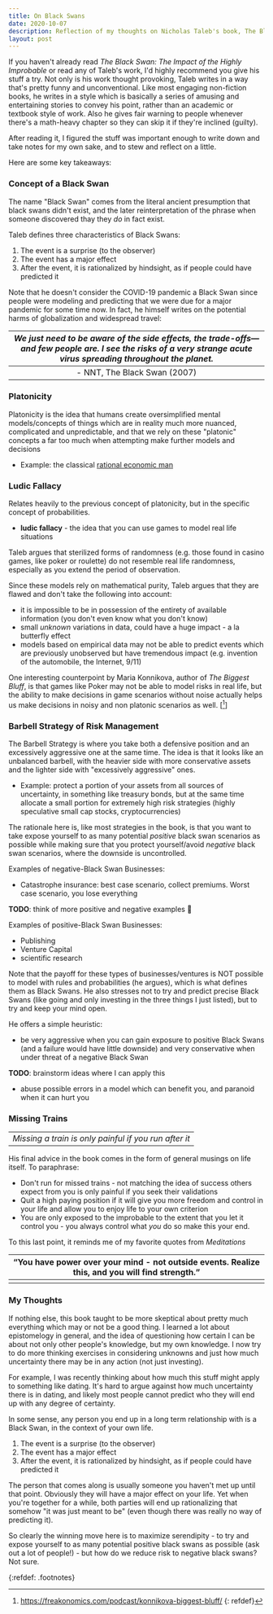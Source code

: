 ```yaml
---
title: On Black Swans
date: 2020-10-07
description: Reflection of my thoughts on Nicholas Taleb's book, The Black Swan
layout: post
---
```


If you haven't already read _The Black Swan: The Impact of the Highly Improbable_ or read any of Taleb's work, I'd highly recommend you give his stuff a try. Not only is his work thought provoking, Taleb writes in a way that's pretty funny and unconventional. Like most engaging non-fiction books, he writes in a style which is basically a series of amusing and entertaining stories to convey his point, rather than an academic or textbook style of work. Also he gives fair warning to people whenever there's a math-heavy chapter so they can skip it if they're inclined (guilty).

After reading it, I figured the stuff was important enough to write down and take notes for my own sake, and to stew and reflect on a little.

Here are some key takeaways:

### Concept of a Black Swan

The name "Black Swan" comes from the literal ancient presumption that black swans didn't exist, and the later reinterpretation of the phrase when someone discovered thay they _do_ in fact exist.

Taleb defines three characteristics of Black Swans:

1. The event is a surprise (to the observer)
2. The event has a major effect
3. After the event, it is rationalized by hindsight, as if people could have predicted it

Note that he doesn't consider the COVID-19 pandemic a Black Swan since people were modeling and predicting that we were due for a major pandemic for some time now. In fact, he himself writes on the potential harms of globalization and widespread travel:

|*We just need to be aware of the side effects, the trade-offs—and few people are. I see the risks of a very strange acute virus spreading throughout the planet.*|
|:--:|
|- NNT, The Black Swan (2007)|

### Platonicity

Platonicity is the idea that humans create oversimplified mental models/concepts of things which are in reality much more nuanced, complicated and unpredictable, and that we rely on these "platonic" concepts a far too much when attempting make further models and decisions

* Example: the classical [rational economic man](https://www.investopedia.com/terms/e/economic-man.asp)


### Ludic Fallacy 

Relates heavily to the previous concept of platonicity, but in the specific concept of probabilities.

* **ludic fallacy** - the idea that you can use games to model real life situations

Taleb argues that sterilized forms of randomness (e.g. those found in casino games, like poker or roulette) do not resemble real life randomness, especially as you extend the period of observation.

Since these models rely on mathematical purity, Taleb argues that they are flawed and don't take the following into account:

* it is impossible to be in possession of the entirety of available information (you don't even know what you don't know)
* small _unknown_ variations in data, could have a huge impact - a la butterfly effect
* models based on empirical data may not be able to predict events which are previously unobserved but have tremendous impact (e.g. invention of the automobile, the Internet, 9/11)

One interesting counterpoint by Maria Konnikova, author of _The Biggest Bluff_, is that games like Poker may not be able to model risks in real life, but the ability to make decisions in game scenarios without noise actually helps us make decisions in noisy and non platonic scenarios as well. [[^1]]

### Barbell Strategy of Risk Management

The Barbell Strategy is where you take both a defensive position and an excessively aggressive one at the same time. The idea is that it looks like an unbalanced barbell, with the heavier side with more conservative assets and the lighter side with "excessively aggressive" ones.

* Example: protect a portion of your assets from all sources of uncertainty, in something like treasury bonds, but at the same time allocate a small portion for extremely high risk strategies (highly speculative small cap stocks, cryptocurrencies)

The rationale here is, like most strategies in the book, is that you want to take expose yourself to as many potential _positive_ black swan scenarios as possible while making sure that you protect yourself/avoid _negative_ black swan scenarios, where the downside is uncontrolled.

 Examples of negative-Black Swan Businesses:

 * Catastrophe insurance: best case scenario, collect premiums. Worst case scenario, you lose everything

**TODO**: think of more positive and negative examples 🤔

 Examples of positive-Black Swan Businesses:

* Publishing
* Venture Capital
* scientific research

Note that the payoff for these types of businesses/ventures is NOT possible to model with rules and probabilities (he argues), which is what defines them as Black Swans. He also stresses not to try and predict precise Black Swans (like going and only investing in the three things I just listed), but to try and keep your mind open.

He offers a simple heuristic:

* be very aggressive when you can gain exposure to positive Black Swans (and a failure would have little downside) and very conservative when under threat of a negative Black Swan

**TODO**: brainstorm ideas where I can apply this

* abuse possible errors in a model which can benefit you, and paranoid when it can hurt you

### Missing Trains
  
||
|:--:|
|*Missing a train is only painful if you run after it*|

His final advice in the book comes in the form of general musings on life itself.
To paraphrase:

* Don't run for missed trains - not matching the idea of success others expect from you is only painful if you seek their validations
* Quit a high paying position if it will give you more freedom and control in your life and allow you to enjoy life to your own criterion
* You are only exposed to the improbable to the extent that you let it control you - you always control what _you_ do so make this your end.

To this last point, it reminds me of my favorite quotes from _Meditations_  

|“You have power over your mind - not outside events. Realize this, and you will find strength.”|
|:--:|
||

### My Thoughts

If nothing else, this book taught to be more skeptical about pretty much everything which may or not be a good thing. I learned a lot about epistomelogy in general, and the idea of questioning how certain I can be about not only other people's knowledge, but my own knowledge. I now try to do more thinking exercises in considering unknowns and just how much uncertainty there may be in any action (not just investing).

For example, I was recently thinking about how much this stuff might apply to something like dating. It's hard to argue against how much uncertainty there is in dating, and likely most people cannot predict who they will end up with any degree of certainty. 

In some sense, any person you end up in a long term relationship with is a Black Swan, in the context of your own life. 

1. The event is a surprise (to the observer)
2. The event has a major effect
3. After the event, it is rationalized by hindsight, as if people could have predicted it

The person that comes along is usually someone you haven't met up until that point. Obviously they will have a major effect on your life. Yet when you're together for a while, both parties will end up rationalizing that somehow "it was just meant to be" (even though there was really no way of predicting it).

So clearly the winning move here is to maximize serendipity - to try and expose yourself to as many potential positive black swans as possible (ask out a lot of people!) - but how do we reduce risk to negative black swans? Not sure. 

{:refdef: .footnotes}
[^1]: https://freakonomics.com/podcast/konnikova-biggest-bluff/
{: refdef}
